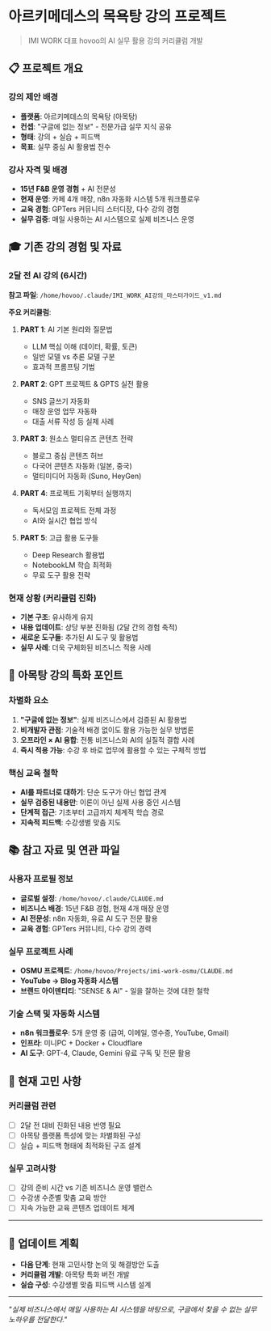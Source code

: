 # 아르키메데스의 목욕탕 강의 프로젝트

> IMI WORK 대표 hovoo의 AI 실무 활용 강의 커리큘럼 개발

## 📋 프로젝트 개요

### 강의 제안 배경
- **플랫폼**: 아르키메데스의 목욕탕 (아목탕)
- **컨셉**: "구글에 없는 정보" - 전문가급 실무 지식 공유
- **형태**: 강의 + 실습 + 피드백
- **목표**: 실무 중심 AI 활용법 전수

### 강사 자격 및 배경
- **15년 F&B 운영 경험** + AI 전문성
- **현재 운영**: 카페 4개 매장, n8n 자동화 시스템 5개 워크플로우
- **교육 경험**: GPTers 커뮤니티 스터디장, 다수 강의 경험
- **실무 검증**: 매일 사용하는 AI 시스템으로 실제 비즈니스 운영

## 🎓 기존 강의 경험 및 자료

### 2달 전 AI 강의 (6시간)
**참고 파일**: `/home/hovoo/.claude/IMI_WORK_AI강의_마스터가이드_v1.md`

**주요 커리큘럼**:
1. **PART 1**: AI 기본 원리와 질문법
   - LLM 핵심 이해 (데이터, 확률, 토큰)
   - 일반 모델 vs 추론 모델 구분
   - 효과적 프롬프팅 기법

2. **PART 2**: GPT 프로젝트 & GPTS 실전 활용
   - SNS 글쓰기 자동화
   - 매장 운영 업무 자동화
   - 대출 서류 작성 등 실제 사례

3. **PART 3**: 원소스 멀티유즈 콘텐츠 전략
   - 블로그 중심 콘텐츠 허브
   - 다국어 콘텐츠 자동화 (일본, 중국)
   - 멀티미디어 자동화 (Suno, HeyGen)

4. **PART 4**: 프로젝트 기획부터 실행까지
   - 독서모임 프로젝트 전체 과정
   - AI와 실시간 협업 방식

5. **PART 5**: 고급 활용 도구들
   - Deep Research 활용법
   - NotebookLM 학습 최적화
   - 무료 도구 활용 전략

### 현재 상황 (커리큘럼 진화)
- **기본 구조**: 유사하게 유지
- **내용 업데이트**: 상당 부분 진화됨 (2달 간의 경험 축적)
- **새로운 도구들**: 추가된 AI 도구 및 활용법
- **실무 사례**: 더욱 구체화된 비즈니스 적용 사례

## 🎯 아목탕 강의 특화 포인트

### 차별화 요소
1. **"구글에 없는 정보"**: 실제 비즈니스에서 검증된 AI 활용법
2. **비개발자 관점**: 기술적 배경 없이도 활용 가능한 실무 방법론
3. **오프라인 × AI 융합**: 전통 비즈니스와 AI의 실질적 결합 사례
4. **즉시 적용 가능**: 수강 후 바로 업무에 활용할 수 있는 구체적 방법

### 핵심 교육 철학
- **AI를 파트너로 대하기**: 단순 도구가 아닌 협업 관계
- **실무 검증된 내용만**: 이론이 아닌 실제 사용 중인 시스템
- **단계적 접근**: 기초부터 고급까지 체계적 학습 경로
- **지속적 피드백**: 수강생별 맞춤 지도

## 📚 참고 자료 및 연관 파일

### 사용자 프로필 정보
- **글로벌 설정**: `/home/hovoo/.claude/CLAUDE.md`
- **비즈니스 배경**: 15년 F&B 경험, 현재 4개 매장 운영
- **AI 전문성**: n8n 자동화, 유료 AI 도구 전문 활용
- **교육 경험**: GPTers 커뮤니티, 다수 강의 경력

### 실무 프로젝트 사례
- **OSMU 프로젝트**: `/home/hovoo/Projects/imi-work-osmu/CLAUDE.md`
- **YouTube → Blog 자동화 시스템**
- **브랜드 아이덴티티**: "SENSE & AI" - 일을 잘하는 것에 대한 철학

### 기술 스택 및 자동화 시스템
- **n8n 워크플로우**: 5개 운영 중 (급여, 이메일, 영수증, YouTube, Gmail)
- **인프라**: 미니PC + Docker + Cloudflare
- **AI 도구**: GPT-4, Claude, Gemini 유료 구독 및 전문 활용

## 🤔 현재 고민 사항

### 커리큘럼 관련
- [ ] 2달 전 대비 진화된 내용 반영 필요
- [ ] 아목탕 플랫폼 특성에 맞는 차별화된 구성
- [ ] 실습 + 피드백 형태에 최적화된 구조 설계

### 실무 고려사항
- [ ] 강의 준비 시간 vs 기존 비즈니스 운영 밸런스
- [ ] 수강생 수준별 맞춤 교육 방안
- [ ] 지속 가능한 교육 콘텐츠 업데이트 체계

---

## 🔄 업데이트 계획
- **다음 단계**: 현재 고민사항 논의 및 해결방안 도출
- **커리큘럼 개발**: 아목탕 특화 버전 개발
- **실습 구성**: 수강생별 맞춤 피드백 시스템 설계

---

*"실제 비즈니스에서 매일 사용하는 AI 시스템을 바탕으로, 구글에서 찾을 수 없는 실무 노하우를 전달한다."*